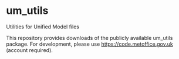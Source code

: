 # um_utils
Utilities for Unified Model files

This repository provides downloads of the publicly available um_utils package. For development, please use https://code.metoffice.gov.uk (account required).
